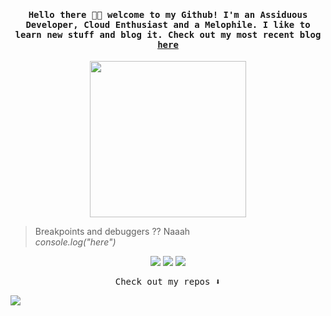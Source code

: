 
<h4 align="center"><samp>Hello there 👋🏾 welcome to my Github! I'm an Assiduous Developer, Cloud Enthusiast and a Melophile. I like to learn new stuff and blog it. Check out my most recent blog <a href= "https://dev.to/shreshthgoyal/user-authorization-in-nodejs-using-postgresql-4gl"> here </a> </samp></h4>


<p align="center">
  <img width="250" src="https://media4.giphy.com/media/jrzHNJGWZmnIeAlDGW/giphy.gif?cid=ecf05e47b66uwbwbg89qjo9gt9enccowrj81mqdmoujoc9t5&rid=giphy.gif&ct=s">
</p>

> Breakpoints and debuggers ?? Naaah <br>
> *console.log("here")* 

<p align="center">
<a href= "https://dev.to/shreshthgoyal"><img src="https://img.icons8.com/ios/50/ffffff/devpost.png"/></a>
<a href= "https://www.linkedin.com/in/shreshthg30/"><img src="https://img.icons8.com/ios/50/ffffff/linkedin.png"/></a>
<a href= "https://www.instagram.com/i_shreshth/"><img src="https://img.icons8.com/ios/50/ffffff/instagram-new.png"/></a>
</p>
<p align="center"><samp>
Check out my repos ⬇️  
  </samp>
</p>

![](https://komarev.com/ghpvc/?username=shreshthgoyal&color=lightgrey&style=flat&label=Profile+visits)

